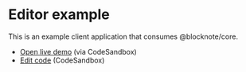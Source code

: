 # Editor example

This is an example client application that consumes @blocknote/core.

- [Open live demo](https://cwytxr.sse.codesandbox.io/) (via CodeSandbox)
- [Edit code](https://codesandbox.io/s/github/YousefED/BlockNote/tree/main/examples/editor?file=/src/App.tsx) (CodeSandbox)
